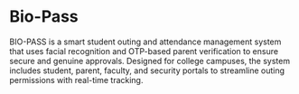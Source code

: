 # Bio-Pass
BIO-PASS is a smart student outing and attendance management system that uses facial recognition and OTP-based parent verification to ensure secure and genuine approvals. Designed for college campuses, the system includes student, parent, faculty, and security portals to streamline outing permissions with real-time tracking.
